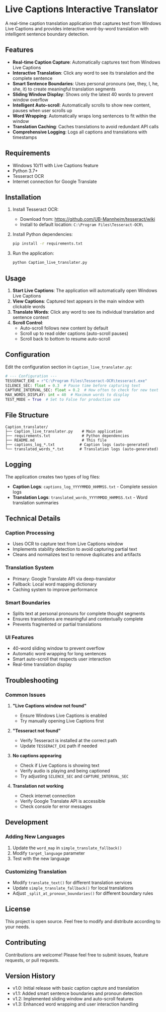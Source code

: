 # Live Captions Interactive Translator

A real-time caption translation application that captures text from Windows Live Captions and provides interactive word-by-word translation with intelligent sentence boundary detection.

## Features

- **Real-time Caption Capture**: Automatically captures text from Windows Live Captions
- **Interactive Translation**: Click any word to see its translation and the complete sentence
- **Smart Sentence Boundaries**: Uses personal pronouns (we, they, I, he, she, it) to create meaningful translation segments
- **Sliding Window Display**: Shows only the latest 40 words to prevent window overflow
- **Intelligent Auto-scroll**: Automatically scrolls to show new content, pauses when user scrolls up
- **Word Wrapping**: Automatically wraps long sentences to fit within the window
- **Translation Caching**: Caches translations to avoid redundant API calls
- **Comprehensive Logging**: Logs all captions and translations with timestamps

## Requirements

- Windows 10/11 with Live Captions feature
- Python 3.7+
- Tesseract OCR
- Internet connection for Google Translate

## Installation

1. Install Tesseract OCR:
   - Download from: https://github.com/UB-Mannheim/tesseract/wiki
   - Install to default location: `C:\Program Files\Tesseract-OCR\`

2. Install Python dependencies:
   ```bash
   pip install -r requirements.txt
   ```

3. Run the application:
   ```bash
   python Caption_live_translater.py
   ```

## Usage

1. **Start Live Captions**: The application will automatically open Windows Live Captions
2. **View Captions**: Captured text appears in the main window with clickable words
3. **Translate Words**: Click any word to see its individual translation and sentence context
4. **Scroll Control**: 
   - Auto-scroll follows new content by default
   - Scroll up to read older captions (auto-scroll pauses)
   - Scroll back to bottom to resume auto-scroll

## Configuration

Edit the configuration section in `Caption_live_translater.py`:

```python
# --- Configuration ---
TESSERACT_EXE = r"C:\Program Files\Tesseract-OCR\tesseract.exe"
SILENCE_SEC: float = 0.3  # Pause time before capturing text
CAPTURE_INTERVAL_SEC: float = 0.2  # How often to check for new text
MAX_WORDS_DISPLAY: int = 40  # Maximum words to display
TEST_MODE = True  # Set to False for production use
```

## File Structure

```
Caption_translater/
├── Caption_live_translater.py    # Main application
├── requirements.txt              # Python dependencies
├── README.md                     # This file
├── captions_log_*.txt           # Caption logs (auto-generated)
└── translated_words_*.txt       # Translation logs (auto-generated)
```

## Logging

The application creates two types of log files:

- **Caption Logs**: `captions_log_YYYYMMDD_HHMMSS.txt` - Complete session logs
- **Translation Logs**: `translated_words_YYYYMMDD_HHMMSS.txt` - Word translation summaries

## Technical Details

### Caption Processing
- Uses OCR to capture text from Live Captions window
- Implements stability detection to avoid capturing partial text
- Cleans and normalizes text to remove duplicates and artifacts

### Translation System
- Primary: Google Translate API via deep-translator
- Fallback: Local word mapping dictionary
- Caching system to improve performance

### Smart Boundaries
- Splits text at personal pronouns for complete thought segments
- Ensures translations are meaningful and contextually complete
- Prevents fragmented or partial translations

### UI Features
- 40-word sliding window to prevent overflow
- Automatic word wrapping for long sentences
- Smart auto-scroll that respects user interaction
- Real-time translation display

## Troubleshooting

### Common Issues

1. **"Live Captions window not found"**
   - Ensure Windows Live Captions is enabled
   - Try manually opening Live Captions first

2. **"Tesseract not found"**
   - Verify Tesseract is installed at the correct path
   - Update `TESSERACT_EXE` path if needed

3. **No captions appearing**
   - Check if Live Captions is showing text
   - Verify audio is playing and being captioned
   - Try adjusting `SILENCE_SEC` and `CAPTURE_INTERVAL_SEC`

4. **Translation not working**
   - Check internet connection
   - Verify Google Translate API is accessible
   - Check console for error messages

## Development

### Adding New Languages
1. Update the `word_map` in `simple_translate_fallback()`
2. Modify `target_language` parameter
3. Test with the new language

### Customizing Translation
- Modify `translate_text()` for different translation services
- Update `simple_translate_fallback()` for local translations
- Adjust `_split_at_pronoun_boundaries()` for different boundary rules

## License

This project is open source. Feel free to modify and distribute according to your needs.

## Contributing

Contributions are welcome! Please feel free to submit issues, feature requests, or pull requests.

## Version History

- v1.0: Initial release with basic caption capture and translation
- v1.1: Added smart sentence boundaries and pronoun detection
- v1.2: Implemented sliding window and auto-scroll features
- v1.3: Enhanced word wrapping and user interaction handling
